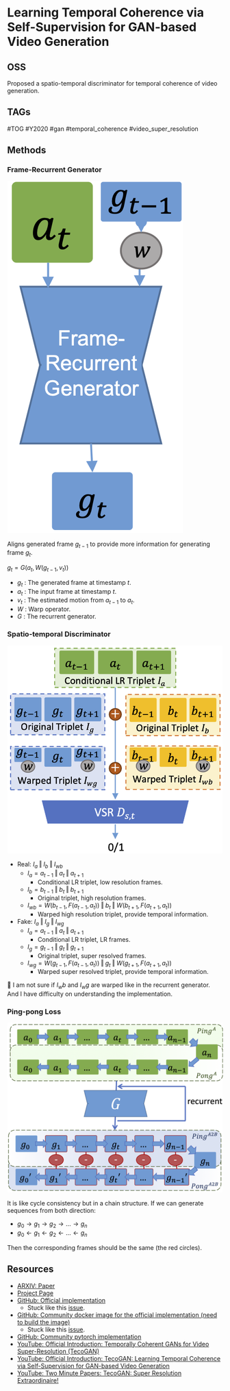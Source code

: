 # Learning Temporal Coherence via Self-Supervision for GAN-based Video Generation

## OSS

Proposed a spatio-temporal discriminator for temporal coherence of video generation.

## TAGs

#TOG #Y2020 #gan #temporal_coherence #video_super_resolution

## Methods

### Frame-Recurrent Generator

![](./assetss/frame_recurrent_generator.png)

Aligns generated frame $g_{t-1}$ to provide more information for generating frame $g_t$.

$g_t = G( a_t, W( g_{t-1}, v_t) )$

- $g_t$ : The generated frame at timestamp $t$.
- $a_t$ : The input frame at timestamp $t$.
- $v_t$ : The estimated motion from $a_{t-1}$ to $a_{t}$.
- $W$ : Warp operator.
- $G$ : The recurrent generator.

### Spatio-temporal Discriminator

![](./assetss/spatio_temporal_discriminator.png)

- Real: $I_a \mathbin\Vert I_b \mathbin\Vert I_{wb}$
    - $I_a = a_{t-1} \mathbin\Vert a_{t} \mathbin\Vert a_{t+1}$
        - Conditional LR triplet, low resolution frames.
    - $I_b = b_{t-1} \mathbin\Vert b_{t} \mathbin\Vert b_{t+1}$
        - Original triplet, high resolution frames.
    - $I_{wb} = W( b_{t-1}, F( a_{t-1}, a_{t}) ) \mathbin\Vert b_{t} \mathbin\Vert W( b_{t+1}, F( a_{t+1}, a_{t}) )$
        - Warped high resolution triplet, provide temporal information.
- Fake: $I_a \mathbin\Vert I_g \mathbin\Vert I_{wg}$
    - $I_a = a_{t-1} \mathbin\Vert a_{t} \mathbin\Vert a_{t+1}$
        - Conditional LR triplet, LR frames.
    - $I_g = g_{t-1} \mathbin\Vert g_{t} \mathbin\Vert g_{t+1}$
        - Original triplet, super resolved frames.
    - $I_{wg} = W( g_{t-1}, F( a_{t-1}, a_{t}) ) \mathbin\Vert g_{t} \mathbin\Vert W( g_{t+1}, F( a_{t+1}, a_{t}) )$
        - Warped super resolved triplet, provide temporal information.

🚨 I am not sure if $I_wb$ and $I_wg$ are warped like in the recurrent generator. And I have difficulty on understanding the implementation.

### Ping-pong Loss

![](./assetss/ping_pong_loss.png)

It is like cycle consistency but in a chain structure. If we can generate sequences from both direction:

- $g_0 \rightarrow g_1 \rightarrow g_2 \rightarrow ... \rightarrow g_n$
- $g_0 \leftarrow g_1 \leftarrow g_2 \leftarrow ... \leftarrow g_n$

Then the corresponding frames should be the same (the red circles).

## Resources
- [ARXIV: Paper](https://arxiv.org/abs/1811.09393)
- [Project Page](https://ge.in.tum.de/publications/2019-tecogan-chu/)
- [GitHub: Official implementation](https://github.com/thunil/TecoGAN)
    - Stuck like this [issue](https://github.com/thunil/TecoGAN/issues/99).
- [GitHub: Community docker image for the official implementation (need to build the image)](https://github.com/tom-doerr/TecoGAN-Docker)
    - Stuck like this [issue](https://github.com/thunil/TecoGAN/issues/99).
- [GitHub: Community pytorch implementation](https://github.com/skycrapers/TecoGAN-PyTorch)
- [YouTube: Official Introduction: Temporally Coherent GANs for Video Super-Resolution (TecoGAN)](https://youtu.be/pZXFXtfd-Ak)
- [YouTube: Official Introduction: TecoGAN: Learning Temporal Coherence via Self-Supervision for GAN-based Video Generation](https://youtu.be/g9O4jxrcCC0)
- [YouTube: Two Minute Papers: TecoGAN: Super Resolution Extraordinaire!](https://youtu.be/MwCgvYtOLS0)

